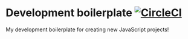 # Development boilerplate [![CircleCI](https://circleci.com/gh/alexnikolskiy/dev-boilerplate/tree/master.svg?style=svg)](https://circleci.com/gh/alexnikolskiy/dev-boilerplate/tree/master)

My development boilerplate for creating new JavaScript projects!
